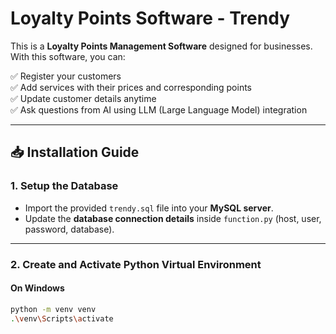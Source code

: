 # Loyalty Points Software - Trendy

This is a **Loyalty Points Management Software** designed for businesses.  
With this software, you can:

✅ Register your customers  
✅ Add services with their prices and corresponding points  
✅ Update customer details anytime  
✅ Ask questions from AI using LLM (Large Language Model) integration  

---

## 📥 Installation Guide

### 1. Setup the Database

- Import the provided `trendy.sql` file into your **MySQL server**.
- Update the **database connection details** inside `function.py` (host, user, password, database).

---

### 2. Create and Activate Python Virtual Environment

#### On Windows
```bash
python -m venv venv
.\venv\Scripts\activate
